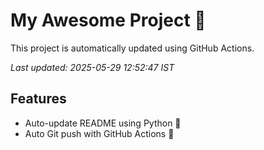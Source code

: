 # My Awesome Project 🚀

This project is automatically updated using GitHub Actions.

_Last updated: 2025-05-29 12:52:47 IST_

## Features
- Auto-update README using Python 🐍
- Auto Git push with GitHub Actions 🤖
